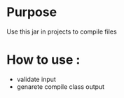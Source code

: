 # Purpose
Use this jar in projects to compile files

# How to use :
- validate input 
- genarete compile class output 
